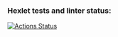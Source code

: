 ### Hexlet tests and linter status:
[![Actions Status](https://github.com/Yasher50/frontend-project-44/actions/workflows/hexlet-check.yml/badge.svg)](https://github.com/Yasher50/frontend-project-44/actions)
